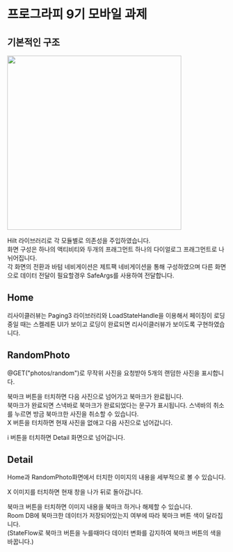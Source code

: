# 프로그라피 9기 모바일 과제


## 기본적인 구조

<img src="https://github.com/rnqhqaltjs/9th-aos-prography-quest/assets/86480696/d26b0ba4-344d-4e7c-a98b-2bda1096108f" width="400" height="400"/>

Hilt 라이브러리로 각 모듈별로 의존성을 주입하였습니다.  
화면 구성은 하나의 액티비티와 두개의 프래그먼트 하나의 다이얼로그 프래그먼트로 나뉘어집니다.  
각 화면의 전환과 바텀 네비게이션은 제트팩 네비게이션을 통해 구성하였으며 다른 화면으로 데이터 전달이 필요할경우 SafeArgs를 사용하여 전달합니다.  



## Home
리사이클러뷰는 
Paging3 라이브러리와 LoadStateHandle을 이용해서 페이징이 로딩중일 때는 스켈레톤 UI가 보이고 로딩이 완료되면 리사이클러뷰가 보이도록 구현하였습니다.  


## RandomPhoto
@GET("photos/random")로 무작위 사진을 요청받아 5개의 랜덤한 사진을 표시합니다.  


북마크 버튼을 터치하면 다음 사진으로 넘어가고 북마크가 완료됩니다.  
북마크가 완료되면 스낵바로 북마크가 완료되었다는 문구가 표시됩니다. 스낵바의 취소를 누르면 방금 북마크한 사진을 취소할 수 있습니다.  
X 버튼을 터치하면 현재 사진을 없애고 다음 사진으로 넘어갑니다.  

i 버튼을 터치하면 Detail 화면으로 넘어갑니다.


## Detail
Home과 RandomPhoto화면에서 터치한 이미지의 내용을 세부적으로 볼 수 있습니다.  

X 이미지를 터치하면 현재 창을 나가 뒤로 돌아갑니다.  

북마크 버튼을 터치하면 이미지 내용을 북마크 하거나 해제할 수 있습니다.  
Room DB에 북마크한 데이터가 저장되어있는지 여부에 따라 북마크 버튼 색이 달라집니다.  
(StateFlow로 북마크 버튼을 누를때마다 데이터 변화를 감지하여 북마크 버튼의 색을 바꿉니다.)
